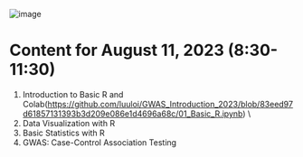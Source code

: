 ![image](https://github.com/luuloi/GWAS_Introduction_2023/assets/9794812/cca09b37-d229-4375-88f5-d491efee43f4)
# **Content for August 11, 2023 (8:30-11:30)**
1. Introduction to Basic R and Colab(https://github.com/luuloi/GWAS_Introduction_2023/blob/83eed97d61857131393b3d209e086e1d4696a68c/01_Basic_R.ipynb) \
2. Data Visualization with R
3. Basic Statistics with R
4. GWAS: Case-Control Association Testing 
